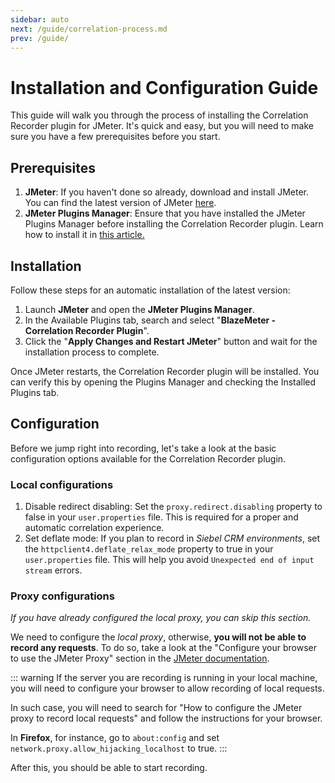 ```yaml
---
sidebar: auto
next: /guide/correlation-process.md
prev: /guide/
---
```


# Installation and Configuration Guide

This guide will walk you through the process of installing the Correlation Recorder plugin for JMeter.
 It's quick and easy, but you will need to make sure you have a few prerequisites before you start.

## Prerequisites

1. **JMeter**: If you haven't done so already, download and install JMeter. You can find the latest version of
 JMeter [here](https://jmeter.apache.org/download_jmeter.cgi).
2. **JMeter Plugins Manager**: Ensure that you have installed the JMeter Plugins Manager before installing
 the Correlation Recorder plugin. Learn how to install it in [this article.](https://jmeter-plugins.org/install/Install/)

## Installation

Follow these steps for an automatic installation of the latest version:

1. Launch **JMeter** and open the **JMeter Plugins Manager**.
2. In the Available Plugins tab, search and select "**BlazeMeter - Correlation Recorder Plugin**".
3. Click the "**Apply Changes and Restart JMeter**" button and wait for the installation process to complete.

Once JMeter restarts, the Correlation Recorder plugin will be installed. You can verify this by opening the
 Plugins Manager and checking the Installed Plugins tab.

## Configuration

Before we jump right into recording, let's take a look at the basic configuration options available for the
 Correlation Recorder plugin.

### Local configurations

1. Disable redirect disabling: Set the `proxy.redirect.disabling` property to false in your `user.properties` file.
 This is required for a proper and automatic correlation experience.
2. Set deflate mode: If you plan to record in *Siebel CRM environments*, set the `httpclient4.deflate_relax_mode`
 property to true in your `user.properties` file. This will help you avoid `Unexpected end of input stream` errors.

### Proxy configurations

_If you have already configured the local proxy, you can skip this section._

We need to configure the _local proxy_, otherwise, **you will not be able to record
 any requests**. To do so, take a look at the "Configure your browser to use the JMeter Proxy" section in the
 [JMeter documentation](https://jmeter.apache.org/usermanual/jmeter_proxy_step_by_step.pdf). 

::: warning
If the server you are recording is running in your local machine, you will need to configure your browser to
 allow recording of local requests.

In such case, you will need to search for "How to configure the JMeter proxy to record local requests" and follow
 the instructions for your browser.

In **Firefox**, for instance, go to `about:config` and set `network.proxy.allow_hijacking_localhost` to true.
:::

After this, you should be able to start recording.



